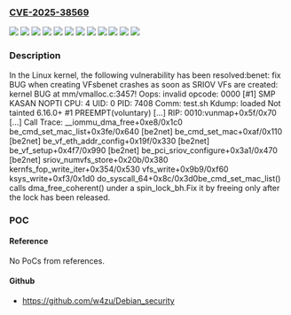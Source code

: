 ### [CVE-2025-38569](https://cve.mitre.org/cgi-bin/cvename.cgi?name=CVE-2025-38569)
![](https://img.shields.io/static/v1?label=Product&message=Linux&color=blue)
![](https://img.shields.io/static/v1?label=Version&message=&color=brightgreen)
![](https://img.shields.io/static/v1?label=Version&message=1a82d19ca2d6835904ee71e2d40fd331098f94a0%20&color=brightgreen)
![](https://img.shields.io/static/v1?label=Version&message=227a829c9067bf03b1967e7e0b1a6777fd57edef%20&color=brightgreen)
![](https://img.shields.io/static/v1?label=Version&message=41d731e7920387ea13e2fb440a1e235686faeeb9%20&color=brightgreen)
![](https://img.shields.io/static/v1?label=Version&message=4393452e6c0c027971ec9bcc9557f52e63db3f0a%20&color=brightgreen)
![](https://img.shields.io/static/v1?label=Version&message=6.14%20&color=brightgreen)
![](https://img.shields.io/static/v1?label=Version&message=671aaa17bd3153e25526934f92307169ce927b5e%20&color=brightgreen)
![](https://img.shields.io/static/v1?label=Version&message=797bb9439c0489bbea4b8808297ec7a569098667%20&color=brightgreen)
![](https://img.shields.io/static/v1?label=Version&message=7cfae8627511361f90a1a22dfae556c3fbc5bd8d%20&color=brightgreen)
![](https://img.shields.io/static/v1?label=Version&message=fd1ef3b1bdd3fec683ebd19eb3acc6a2cb60b5c6%20&color=brightgreen)
![](https://img.shields.io/static/v1?label=Vulnerability&message=n%2Fa&color=blue)

### Description

In the Linux kernel, the following vulnerability has been resolved:benet: fix BUG when creating VFsbenet crashes as soon as SRIOV VFs are created: kernel BUG at mm/vmalloc.c:3457! Oops: invalid opcode: 0000 [#1] SMP KASAN NOPTI CPU: 4 UID: 0 PID: 7408 Comm: test.sh Kdump: loaded Not tainted 6.16.0+ #1 PREEMPT(voluntary) [...] RIP: 0010:vunmap+0x5f/0x70 [...] Call Trace:  <TASK>  __iommu_dma_free+0xe8/0x1c0  be_cmd_set_mac_list+0x3fe/0x640 [be2net]  be_cmd_set_mac+0xaf/0x110 [be2net]  be_vf_eth_addr_config+0x19f/0x330 [be2net]  be_vf_setup+0x4f7/0x990 [be2net]  be_pci_sriov_configure+0x3a1/0x470 [be2net]  sriov_numvfs_store+0x20b/0x380  kernfs_fop_write_iter+0x354/0x530  vfs_write+0x9b9/0xf60  ksys_write+0xf3/0x1d0  do_syscall_64+0x8c/0x3d0be_cmd_set_mac_list() calls dma_free_coherent() under a spin_lock_bh.Fix it by freeing only after the lock has been released.

### POC

#### Reference
No PoCs from references.

#### Github
- https://github.com/w4zu/Debian_security

